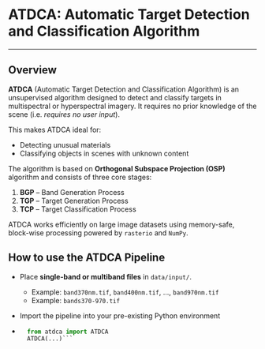 # ATDCA: Automatic Target Detection and Classification Algorithm

---

## Overview

**ATDCA** (Automatic Target Detection and Classification Algorithm) is an unsupervised algorithm designed to detect and classify targets in multispectral or hyperspectral imagery. It requires no prior knowledge of the scene (i.e. *requires no user input*). 

This makes ATDCA ideal for:
- Detecting unusual materials
- Classifying objects in scenes with unknown content

The algorithm is based on **Orthogonal Subspace Projection (OSP)** algorithm and consists of three core stages:

1. **BGP** – Band Generation Process
2. **TGP** – Target Generation Process  
3. **TCP** – Target Classification Process

ATDCA works efficiently on large image datasets using memory-safe, block-wise processing powered by `rasterio` and `NumPy`.


## How to use the ATDCA Pipeline 

- Place **single-band or multiband files** in `data/input/`.
  - Example: `band370nm.tif`, `band400nm.tif`, ..., `band970nm.tif`
  - Example: `bands370-970.tif`

- Import the pipeline into your pre-existing Python environment
- ```Python
    from atdca import ATDCA
    ATDCA(...)```

